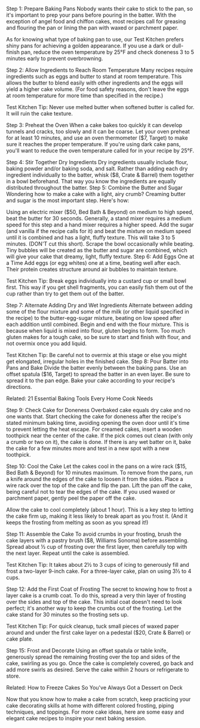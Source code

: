 Step 1: Prepare Baking Pans
Nobody wants their cake to stick to the pan, so it's important to prep your pans before pouring in the batter. With the exception of angel food and chiffon cakes, most recipes call for greasing and flouring the pan or lining the pan with waxed or parchment paper.

As for knowing what type of baking pan to use, our Test Kitchen prefers shiny pans for achieving a golden appearance. If you use a dark or dull-finish pan, reduce the oven temperature by 25°F and check doneness 3 to 5 minutes early to prevent overbrowning.

Step 2: Allow Ingredients to Reach Room Temperature
Many recipes require ingredients such as eggs and butter to stand at room temperature. This allows the butter to blend easily with other ingredients and the eggs will yield a higher cake volume. (For food safety reasons, don't leave the eggs at room temperature for more time than specified in the recipe.)

Test Kitchen Tip: Never use melted butter when softened butter is called for. It will ruin the cake texture.

Step 3: Preheat the Oven
When a cake bakes too quickly it can develop tunnels and cracks, too slowly and it can be coarse. Let your oven preheat for at least 10 minutes, and use an oven thermometer ($7, Target) to make sure it reaches the proper temperature. If you're using dark cake pans, you'll want to reduce the oven temperature called for in your recipe by 25°F.

Step 4: Stir Together Dry Ingredients
Dry ingredients usually include flour, baking powder and/or baking soda, and salt. Rather than adding each dry ingredient individually to the batter, whisk ($8, Crate & Barrel) them together in a bowl beforehand. That way you know the ingredients are equally distributed throughout the batter.
Step 5: Combine the Butter and Sugar
Wondering how to make a cake with a light, airy crumb? Creaming butter and sugar is the most important step. Here's how:

Using an electric mixer ($50, Bed Bath & Beyond) on medium to high speed, beat the butter for 30 seconds. Generally, a stand mixer requires a medium speed for this step and a hand mixer requires a higher speed.
Add the sugar (and vanilla if the recipe calls for it) and beat the mixture on medium speed until it is combined and has a light, fluffy texture. This will take 3 to 5 minutes. (DON'T cut this short). Scrape the bowl occasionally while beating. Tiny bubbles will be created as the butter and sugar are combined, which will give your cake that dreamy, light, fluffy texture.
Step 6: Add Eggs One at a Time
Add eggs (or egg whites) one at a time, beating well after each. Their protein creates structure around air bubbles to maintain texture.

Test Kitchen Tip: Break eggs individually into a custard cup or small bowl first. This way if you get shell fragments, you can easily fish them out of the cup rather than try to get them out of the batter.

Step 7: Alternate Adding Dry and Wet Ingredients
Alternate between adding some of the flour mixture and some of the milk (or other liquid specified in the recipe) to the butter-egg-sugar mixture, beating on low speed after each addition until combined. Begin and end with the flour mixture. This is because when liquid is mixed into flour, gluten begins to form. Too much gluten makes for a tough cake, so be sure to start and finish with flour, and not overmix once you add liquid.

Test Kitchen Tip: Be careful not to overmix at this stage or else you might get elongated, irregular holes in the finished cake.
Step 8: Pour Batter into Pans and Bake
Divide the batter evenly between the baking pans. Use an offset spatula ($16, Target) to spread the batter in an even layer. Be sure to spread it to the pan edge. Bake your cake according to your recipe's directions.

Related: 21 Essential Baking Tools Every Home Cook Needs

Step 9: Check Cake for Doneness
Overbaked cake equals dry cake and no one wants that. Start checking the cake for doneness after the recipe's stated minimum baking time, avoiding opening the oven door until it's time to prevent letting the heat escape. For creamed cakes, insert a wooden toothpick near the center of the cake. If the pick comes out clean (with only a crumb or two on it), the cake is done. If there is any wet batter on it, bake the cake for a few minutes more and test in a new spot with a new toothpick.

Step 10: Cool the Cake
Let the cakes cool in the pans on a wire rack ($15, Bed Bath & Beyond) for 10 minutes maximum. To remove from the pans, run a knife around the edges of the cake to loosen it from the sides. Place a wire rack over the top of the cake and flip the pan. Lift the pan off the cake, being careful not to tear the edges of the cake. If you used waxed or parchment paper, gently peel the paper off the cake.

Allow the cake to cool completely (about 1 hour). This is a key step to letting the cake firm up, making it less likely to break apart as you frost it. (And it keeps the frosting from melting as soon as you spread it!)

Step 11: Assemble the Cake
To avoid crumbs in your frosting, brush the cake layers with a pastry brush ($8, Williams Sonoma) before assembling. Spread about ½ cup of frosting over the first layer, then carefully top with the next layer. Repeat until the cake is assembled.

Test Kitchen Tip: It takes about 2½ to 3 cups of icing to generously fill and frost a two-layer 9-inch cake. For a three-layer cake, plan on using 3½ to 4 cups.

Step 12: Add the First Coat of Frosting
The secret to knowing how to frost a layer cake is a crumb coat. To do this, spread a very thin layer of frosting over the sides and top of the cake. This initial coat doesn't need to look perfect; it's another way to keep the crumbs out of the frosting. Let the cake stand for 30 minutes so the frosting sets up.

Test Kitchen Tip: For quick cleanup, tuck small pieces of waxed paper around and under the first cake layer on a pedestal ($20, Crate & Barrel) or cake plate.

Step 15: Frost and Decorate
Using an offset spatula or table knife, generously spread the remaining frosting over the top and sides of the cake, swirling as you go. Once the cake is completely covered, go back and add more swirls as desired. Serve the cake within 2 hours or refrigerate to store.

Related: How to Freeze Cakes So You've Always Got a Dessert on Deck

Now that you know how to make a cake from scratch, keep practicing your cake decorating skills at home with different colored frosting, piping techniques, and toppings. For more cake ideas, here are some easy and elegant cake recipes to inspire your next baking session.
